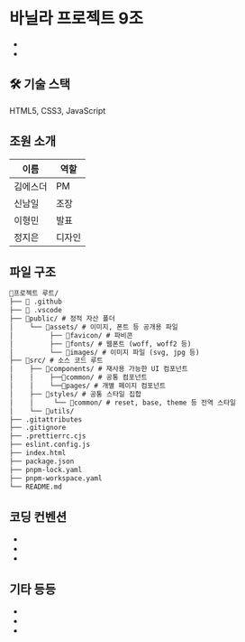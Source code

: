 # 바닐라 프로젝트 9조
-
-

## 🛠️ 기술 스택

HTML5, CSS3, JavaScript

## 조원 소개

| 이름     | 역할 |
| -------- | ---- |
| 김에스더 |  PM  |
| 신남일  | 조장 |
| 이형민  | 발표 |
| 정지은  | 디자인 |

## 파일 구조

```md
🧱프로젝트 루트/
├── 📁 .github
├── 📁 .vscode
├── 📁public/ # 정적 자산 폴더
│    └── 📁assets/ # 이미지, 폰트 등 공개용 파일
│         ├── 📁favicon/ # 파비콘 
│         ├── 📁fonts/ # 웹폰트 (woff, woff2 등)
│         └── 📁images/ # 이미지 파일 (svg, jpg 등)
├── 📁src/ # 소스 코드 루트
│    ├── 📁components/ # 재사용 가능한 UI 컴포넌트
│    │    ├──📁common/ # 공통 컴포넌트
│    │    └──📁pages/ # 개별 페이지 컴포넌트
│    ├── 📁styles/ # 공통 스타일 집합
│    │     └── 📁common/ # reset, base, theme 등 전역 스타일
│    └── 📁utils/
├── .gitattributes
├── .gitignore
├── .prettierrc.cjs
├── eslint.config.js
├── index.html
├── package.json
├── pnpm-lock.yaml
├── pnpm-workspace.yaml
└── README.md
```

## 코딩 컨벤션

-
-
-

## 기타 등등

-
-
-
